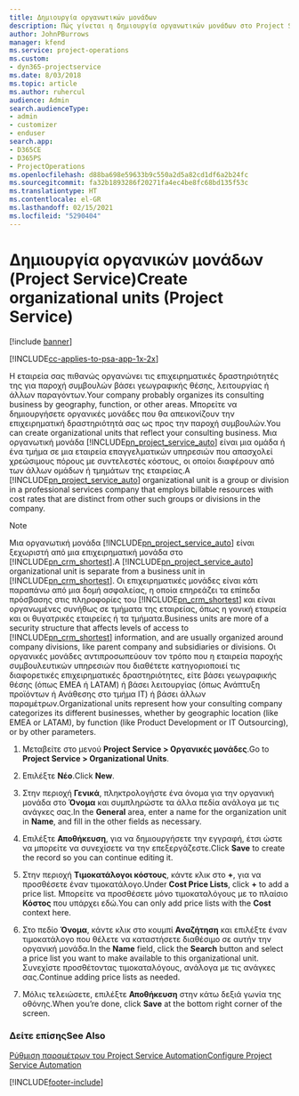 ```yaml
---
title: Δημιουργία οργανωτικών μονάδων
description: Πώς γίνεται η δημιουργία οργανωτικών μονάδων στο Project Service
author: JohnPBurrows
manager: kfend
ms.service: project-operations
ms.custom:
- dyn365-projectservice
ms.date: 8/03/2018
ms.topic: article
ms.author: ruhercul
audience: Admin
search.audienceType:
- admin
- customizer
- enduser
search.app:
- D365CE
- D365PS
- ProjectOperations
ms.openlocfilehash: d88ba698e59633b9c550a2d5a82cd1df6a2b24fc
ms.sourcegitcommit: fa32b1893286f20271fa4ec4be8fc68bd135f53c
ms.translationtype: HT
ms.contentlocale: el-GR
ms.lasthandoff: 02/15/2021
ms.locfileid: "5290404"
---
```

# <a name="create-organizational-units-project-service"></a><span data-ttu-id="0fc6a-103">Δημιουργία οργανικών μονάδων (Project Service)</span><span class="sxs-lookup"><span data-stu-id="0fc6a-103">Create organizational units (Project Service)</span></span>

[!include [banner](../includes/psa-now-project-operations.md)]

[!INCLUDE[cc-applies-to-psa-app-1x-2x](../includes/cc-applies-to-psa-app-1x-2x.md)]

<span data-ttu-id="0fc6a-104">Η εταιρεία σας πιθανώς οργανώνει τις επιχειρηματικές δραστηριότητές της για παροχή συμβουλών βάσει γεωγραφικής θέσης, λειτουργίας ή άλλων παραγόντων.</span><span class="sxs-lookup"><span data-stu-id="0fc6a-104">Your company probably organizes its consulting business by geography, function, or other areas.</span></span> <span data-ttu-id="0fc6a-105">Μπορείτε να δημιουργήσετε οργανικές μονάδες που θα απεικονίζουν την επιχειρηματική δραστηριότητά σας ως προς την παροχή συμβουλών.</span><span class="sxs-lookup"><span data-stu-id="0fc6a-105">You can create organizational units that reflect your consulting business.</span></span> <span data-ttu-id="0fc6a-106">Μια οργανωτική μονάδα [!INCLUDE[pn_project_service_auto](../includes/pn-project-service-auto.md)] είναι μια ομάδα ή ένα τμήμα σε μια εταιρεία επαγγελματικών υπηρεσιών που απασχολεί χρεώσιμους πόρους με συντελεστές κόστους, οι οποίοι διαφέρουν από των άλλων ομάδων ή τμημάτων της εταιρείας.</span><span class="sxs-lookup"><span data-stu-id="0fc6a-106">A [!INCLUDE[pn_project_service_auto](../includes/pn-project-service-auto.md)] organizational unit is a group or division in a professional services company that employs billable resources with cost rates that are distinct from other such groups or divisions in the company.</span></span>  
  
> [!NOTE]
>  <span data-ttu-id="0fc6a-107">Μια οργανωτική μονάδα [!INCLUDE[pn_project_service_auto](../includes/pn-project-service-auto.md)] είναι ξεχωριστή από μια επιχειρηματική μονάδα στο [!INCLUDE[pn_crm_shortest](../includes/pn-crm-shortest.md)].</span><span class="sxs-lookup"><span data-stu-id="0fc6a-107">A [!INCLUDE[pn_project_service_auto](../includes/pn-project-service-auto.md)] organizational unit is separate from a business unit in [!INCLUDE[pn_crm_shortest](../includes/pn-crm-shortest.md)].</span></span> <span data-ttu-id="0fc6a-108">Οι επιχειρηματικές μονάδες είναι κάτι παραπάνω από μια δομή ασφαλείας, η οποία επηρεάζει τα επίπεδα πρόσβασης στις πληροφορίες του [!INCLUDE[pn_crm_shortest](../includes/pn-crm-shortest.md)] και είναι οργανωμένες συνήθως σε τμήματα της εταιρείας, όπως η γονική εταιρεία και οι θυγατρικές εταιρείες ή τα τμήματα.</span><span class="sxs-lookup"><span data-stu-id="0fc6a-108">Business units are more of a security structure that affects levels of access to [!INCLUDE[pn_crm_shortest](../includes/pn-crm-shortest.md)] information, and are usually organized around company divisions, like parent company and subsidiaries or divisions.</span></span> <span data-ttu-id="0fc6a-109">Οι οργανικές μονάδες αντιπροσωπεύουν τον τρόπο που η εταιρεία παροχής συμβουλευτικών υπηρεσιών που διαθέτετε κατηγοριοποιεί τις διαφορετικές επιχειρηματικές δραστηριότητες, είτε βάσει γεωγραφικής θέσης (όπως EMEA ή LATAM) ή βάσει λειτουργίας (όπως Ανάπτυξη προϊόντων ή Ανάθεσης στο τμήμα IT) ή βάσει άλλων παραμέτρων.</span><span class="sxs-lookup"><span data-stu-id="0fc6a-109">Organizational units represent how your consulting company categorizes its different businesses, whether by geographic location (like EMEA or LATAM), by function (like Product Development or IT Outsourcing), or by other parameters.</span></span>  
  
1.  <span data-ttu-id="0fc6a-110">Μεταβείτε στο μενού **Project Service > Οργανικές μονάδες**.</span><span class="sxs-lookup"><span data-stu-id="0fc6a-110">Go to **Project Service > Organizational Units**.</span></span>  
  
2.  <span data-ttu-id="0fc6a-111">Επιλέξτε **Νέο**.</span><span class="sxs-lookup"><span data-stu-id="0fc6a-111">Click **New**.</span></span>  
  
3.  <span data-ttu-id="0fc6a-112">Στην περιοχή **Γενικά**, πληκτρολογήστε ένα όνομα για την οργανική μονάδα στο **Όνομα** και συμπληρώστε τα άλλα πεδία ανάλογα με τις ανάγκες σας.</span><span class="sxs-lookup"><span data-stu-id="0fc6a-112">In the **General** area, enter a name for the organization unit in **Name**, and fill in the other fields as necessary.</span></span>  
  
4.  <span data-ttu-id="0fc6a-113">Επιλέξτε **Αποθήκευση**, για να δημιουργήσετε την εγγραφή, έτσι ώστε να μπορείτε να συνεχίσετε να την επεξεργάζεστε.</span><span class="sxs-lookup"><span data-stu-id="0fc6a-113">Click **Save** to create the record so you can continue editing it.</span></span>  
  
5.  <span data-ttu-id="0fc6a-114">Στην περιοχή **Τιμοκατάλογοι κόστους**, κάντε κλικ στο **+**, για να προσθέσετε έναν τιμοκατάλογο.</span><span class="sxs-lookup"><span data-stu-id="0fc6a-114">Under **Cost Price Lists**, click **+** to add a price list.</span></span> <span data-ttu-id="0fc6a-115">Μπορείτε να προσθέσετε μόνο τιμοκαταλόγους με το πλαίσιο **Κόστος** που υπάρχει εδώ.</span><span class="sxs-lookup"><span data-stu-id="0fc6a-115">You can only add price lists with the **Cost** context here.</span></span>  
  
6.  <span data-ttu-id="0fc6a-116">Στο πεδίο **Όνομα**, κάντε κλικ στο κουμπί **Αναζήτηση** και επιλέξτε έναν τιμοκατάλογο που θέλετε να καταστήσετε διαθέσιμο σε αυτήν την οργανική μονάδα.</span><span class="sxs-lookup"><span data-stu-id="0fc6a-116">In the **Name** field, click the **Search** button and select a price list you want to make available to this organizational unit.</span></span> <span data-ttu-id="0fc6a-117">Συνεχίστε προσθέτοντας τιμοκαταλόγους, ανάλογα με τις ανάγκες σας.</span><span class="sxs-lookup"><span data-stu-id="0fc6a-117">Continue adding price lists as needed.</span></span>  
  
7.  <span data-ttu-id="0fc6a-118">Μόλις τελειώσετε, επιλέξτε **Αποθήκευση** στην κάτω δεξιά γωνία της οθόνης.</span><span class="sxs-lookup"><span data-stu-id="0fc6a-118">When you’re done, click **Save** at the bottom right corner of the screen.</span></span>  
  
### <a name="see-also"></a><span data-ttu-id="0fc6a-119">Δείτε επίσης</span><span class="sxs-lookup"><span data-stu-id="0fc6a-119">See Also</span></span>  
 [<span data-ttu-id="0fc6a-120">Ρύθμιση παραμέτρων του Project Service Automation</span><span class="sxs-lookup"><span data-stu-id="0fc6a-120">Configure Project Service Automation</span></span>](../psa/configure.md)


[!INCLUDE[footer-include](../includes/footer-banner.md)]